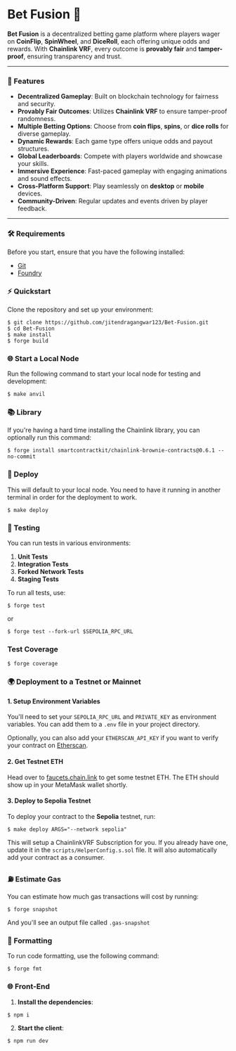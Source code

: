 # Bet Fusion 🎰
**Bet Fusion** is a decentralized betting game platform where players wager on **CoinFlip**, **SpinWheel**, and **DiceRoll**, each offering unique odds and rewards. With **Chainlink VRF**, every outcome is **provably fair** and **tamper-proof**, ensuring transparency and trust.

---
### 🚀 Features
- **Decentralized Gameplay**: Built on blockchain technology for fairness and security.
- **Provably Fair Outcomes**: Utilizes **Chainlink VRF** to ensure tamper-proof randomness.
- **Multiple Betting Options**: Choose from **coin flips**, **spins**, or **dice rolls** for diverse gameplay.
- **Dynamic Rewards**: Each game type offers unique odds and payout structures.
- **Global Leaderboards**: Compete with players worldwide and showcase your skills.
- **Immersive Experience**: Fast-paced gameplay with engaging animations and sound effects.
- **Cross-Platform Support**: Play seamlessly on **desktop** or **mobile** devices.
- **Community-Driven**: Regular updates and events driven by player feedback.
---

### 🛠 Requirements
Before you start, ensure that you have the following installed:
- [Git](https://git-scm.com/book/en/v2/Getting-Started-Installing-Git)
- [Foundry](https://getfoundry.sh/)

### ⚡ Quickstart
Clone the repository and set up your environment:
```
$ git clone https://github.com/jitendragangwar123/Bet-Fusion.git
$ cd Bet-Fusion
$ make install
$ forge build
```

### 🌐 Start a Local Node
Run the following command to start your local node for testing and development:
```
$ make anvil
```

### 📚 Library
If you're having a hard time installing the Chainlink library, you can optionally run this command:
```
$ forge install smartcontractkit/chainlink-brownie-contracts@0.6.1 --no-commit
```

### 🚀 Deploy
This will default to your local node. You need to have it running in another terminal in order for the deployment to work.
```
$ make deploy
```

### 🧪 Testing

You can run tests in various environments:

1. **Unit Tests**
2. **Integration Tests**
3. **Forked Network Tests**
4. **Staging Tests**

To run all tests, use:

```
$ forge test
```
or

```
$ forge test --fork-url $SEPOLIA_RPC_URL
```

### Test Coverage

```
$ forge coverage
```

### 🌍 Deployment to a Testnet or Mainnet

#### 1. Setup Environment Variables

You'll need to set your `SEPOLIA_RPC_URL` and `PRIVATE_KEY` as environment variables. You can add them to a `.env` file in your project directory.

Optionally, you can also add your `ETHERSCAN_API_KEY` if you want to verify your contract on [Etherscan](https://etherscan.io/).

#### 2. Get Testnet ETH

Head over to [faucets.chain.link](https://faucets.chain.link/) to get some testnet ETH. The ETH should show up in your MetaMask wallet shortly.

#### 3. Deploy to Sepolia Testnet

To deploy your contract to the **Sepolia** testnet, run:

```
$ make deploy ARGS="--network sepolia"
```

This will setup a ChainlinkVRF Subscription for you. If you already have one, update it in the `scripts/HelperConfig.s.sol` file. It will also automatically add your contract as a consumer.


### ⛽ Estimate Gas

You can estimate how much gas transactions will cost by running:

```
$ forge snapshot
```

And you'll see an output file called `.gas-snapshot`

### 📝 Formatting

To run code formatting, use the following command:

```
$ forge fmt
```

### 🌐 Front-End

1. **Install the dependencies**:
```
$ npm i
```

2. **Start the client**:
```
$ npm run dev
```